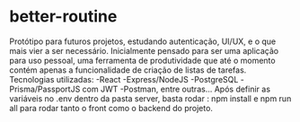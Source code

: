 # better-routine
Protótipo para futuros projetos, estudando autenticação, UI/UX, e o que mais vier a ser necessário. Inicialmente pensado para ser uma aplicação para uso pessoal, uma ferramenta de produtividade que até o momento contém apenas a funcionalidade de criação de listas de tarefas. Tecnologias utilizadas: -React -Express/NodeJS -PostgreSQL -Prisma/PassportJS com JWT -Postman, entre outras... Após definir as variáveis no .env dentro da pasta server, basta rodar : npm install e npm run all para rodar tanto o front como o backend do projeto.
